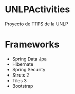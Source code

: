 UNLPActivities
==============

Proyecto de TTPS de la UNLP

Frameworks
===========
* Spring Data Jpa
* Hibernate
* Spring Security
* Struts 2
* Tiles 3
* Bootstrap

